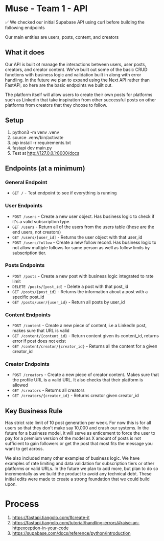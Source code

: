 # Muse - Team 1 - API

✅ We checked our initial Supabase API using curl before building the following endpoints

Our main entities are users, posts, content, and creators

## What it does

Our API is built ot manage the interactions between users, user posts, creators, and creator content. We've built out some of the basic CRUD functions with business logic and validation built in along with error handling. In the future we plan to expand using the Next API rather than FastAPI, so here are the basic endpoints we built out.

The platform itself will allow users to create their own posts for platforms such as LinkedIn that take inspiration from other successful posts on other platforms from creators that they choose to follow.

## Setup

1. python3 -m venv .venv
2. source .venv/bin/activate
3. pip install -r requirements.txt
4. fastapi dev main.py
5. Test at http://127.0.0.1:8000/docs

## Endpoints (at a minimum)

### General Endpoint

- `GET /` - Test endpoint to see if everything is running

### User Endpoints

- `POST /users` - Create a new user object. Has business logic to check if it's a valid subscription type.
- `GET /users` - Return all of the users from the users table (these are the end users, not creators)
- `GET /users/[user_id]` - Returns the user object with that user_id
- `POST /users/follow` - Create a new follow record. Has business logic to not allow multiple follows for same person as well as follow limits by subscription tier.

### Posts Endpoints

- `POST /posts` - Create a new post with business logic integrated to rate limit
- `DELETE /posts/[post_id]` - Delete a post with that post_id
- `GET /posts/{post_id}` - Returns the information about a post with a specific post_id
- `GET /posts/user/{user_id}` - Return all posts by user_id

### Content Endpoints

- `POST /content` - Create a new piece of content, i.e a LinkedIn post, makes sure that URL is valid
- `GET /content/{content_id}` - Return content given its content_id, returns error if post does not exist
- `GET /content/creator/{creator_id}` - Returns all the content for a given creator_id

### Creator Endpoints

- `POST /creators` - Create a new piece of creator content. Makes sure that the profile URL is a valid URL. It also checks that their platform is allowed
- `GET /creators` - Returns all creators
- `GET /creators/{creator_id}` - Returns creator given creator_id

## Key Business Rule

Has strict rate limit of 10 post generation per week. For now this is for all users so that they don't make say 10,000 and crash our systems. In the future for a business model, it will serve as enticement to force the user to pay for a premium version of the model as X amount of posts is not sufficient to gain followers or get the post that most fits the message you want to get across.

We also included many other examples of business logic. We have examples of rate limiting and data validation for subscription tiers or other platforms or valid URLs. In the future we plan to add more, but plan to do so incrementally as we build the product to avoid any technical debt. These initial edits were made to create a strong foundation that we could build upon.

# Process

1. https://fastapi.tiangolo.com/#create-it
2. https://fastapi.tiangolo.com/tutorial/handling-errors/#raise-an-httpexception-in-your-code
3. https://supabase.com/docs/reference/python/introduction
